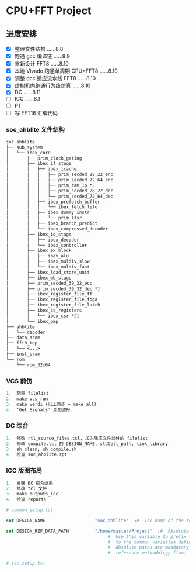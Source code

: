 # CPU+FFT Project #

## 进度安排 ##

- [x] 整理文件结构 ......8.8
- [x] 跑通 gcc 编译链 ......8.9
- [x] 重新设计 FFT8 ......8.10
- [x] 本地 Vivado 跑通单周期 CPU+FFT8 ......8.10
- [x] 调整 gcc 适应流水线 FFT8 ......8.10
- [x] 虚拟机内跑通行为级仿真 ......8.10
- [x] DC ......8.11
- [ ] ICC ......8.1
- [ ] PT
- [ ] 写 FFT16 汇编代码

### soc_ahblite 文件结构 ###

``` tcl
soc_ahblite
├── sub_system
│   └── ibex_core
│       ├── prim_clock_gating
│       ├── ibex_if_stage
│       │   ├── ibex_icache
│       │   │   ├── prim_secded_28_22_enc
│       │   │   ├── prim_secded_72_64_enc
│       │   │   ├── prim_ram_1p *2
│       │   │   ├── prim_secded_28_22_dec
│       │   │   └── prim_secded_72_64_dec
│       │   ├── ibex_prefetch_buffer
│       │   │   └── ibex_fetch_fifo
│       │   ├── ibex_dummy_instr
│       │   │   └── prim_lfsr
│       │   ├── ibex_branch_predict
│       │   └── ibex_compressed_decoder
│       ├── ibex_id_stage
│       │   ├── ibex_decoder
│       │   └── ibex_controller
│       ├── ibex_ex_block
│       │   ├── ibex_alu
│       │   ├── ibex_muldiv_slow
│       │   └── ibex_muldiv_fast
│       ├── ibex_load_store_unit
│       ├── ibex_wb_stage
│       ├── prim_secded_39_32_ecc
│       ├── prim_secded_39_32_dec *2
│       ├── ibex_register_file_ff
│       ├── ibex_register_file_fpga
│       ├── ibex_register_file_latch
│       ├── ibex_cs_registers
│       │   └── ibex_csr *21
│       └── ibex_pmp
├── ahblite
│   └── decoder
├── data_sram
├── fft8_top
│   └── <...>
├── inst_sram
└── rom
    └── rom_32x64
```

### VCS 前仿 ###

``` tcl
1.  配置 filelist
2.  make vcs_run
3.  make verdi (以上两步 = make all)
4.  'Get Signals' 添加波形
```

### DC 综合 ###

``` tcl
1.  修改 rtl_source_files.tcl, 加入除库文件以外的 filelist
2.  修改 compile.tcl 的 DESIGN_NAME, stdCell_path, link_library
3.  sh clean; sh compile.sh
4.  检查 soc_ahblite.rpt
```

### ICC 版图布局 ###

``` tcl
1.  关联 DC 综合结果
2.  修改 tcl 文件
3.  make outputs_icc
4.  检查 reports
```

``` tcl
# common_setup.tcl

set DESIGN_NAME                   "soc_ahblite"  ;#  The name of the top-level design

set DESIGN_REF_DATA_PATH          "/home/master/Project"  ;#  Absolute path prefix variable for library/design data.
                                       #  Use this variable to prefix the common absolute path  
                                       #  to the common variables defined below.
                                       #  Absolute paths are mandatory for hierarchical 
                                       #  reference methodology flow.

# icc_setup.tcl

```
